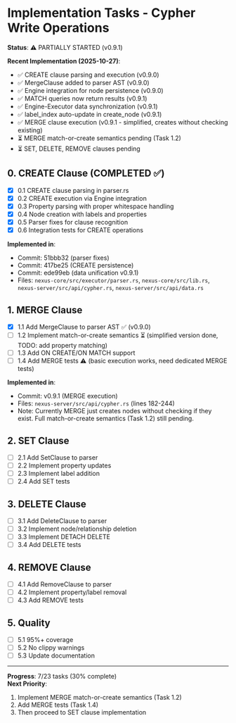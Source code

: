 # Implementation Tasks - Cypher Write Operations

**Status**: ⚠️ PARTIALLY STARTED (v0.9.1)

**Recent Implementation (2025-10-27)**:
- ✅ CREATE clause parsing and execution (v0.9.0)
- ✅ MergeClause added to parser AST (v0.9.0)
- ✅ Engine integration for node persistence (v0.9.0)
- ✅ MATCH queries now return results (v0.9.1)
- ✅ Engine-Executor data synchronization (v0.9.1)
- ✅ label_index auto-update in create_node (v0.9.1)
- ✅ MERGE clause execution (v0.9.1 - simplified, creates without checking existing)
- ⏳ MERGE match-or-create semantics pending (Task 1.2)
- ⏳ SET, DELETE, REMOVE clauses pending

## 0. CREATE Clause (COMPLETED ✅)

- [x] 0.1 CREATE clause parsing in parser.rs
- [x] 0.2 CREATE execution via Engine integration
- [x] 0.3 Property parsing with proper whitespace handling
- [x] 0.4 Node creation with labels and properties
- [x] 0.5 Parser fixes for clause recognition
- [x] 0.6 Integration tests for CREATE operations

**Implemented in**:
- Commit: 51bbb32 (parser fixes)
- Commit: 417be25 (CREATE persistence)
- Commit: ede99eb (data unification v0.9.1)
- Files: `nexus-core/src/executor/parser.rs`, `nexus-core/src/lib.rs`, `nexus-server/src/api/cypher.rs`, `nexus-server/src/api/data.rs`

## 1. MERGE Clause

- [x] 1.1 Add MergeClause to parser AST ✅ (v0.9.0)
- [ ] 1.2 Implement match-or-create semantics ⏳ (simplified version done, TODO: add property matching)
- [ ] 1.3 Add ON CREATE/ON MATCH support
- [ ] 1.4 Add MERGE tests ⚠️ (basic execution works, need dedicated MERGE tests)

**Implemented in**:
- Commit: v0.9.1 (MERGE execution)
- Files: `nexus-server/src/api/cypher.rs` (lines 182-244)
- Note: Currently MERGE just creates nodes without checking if they exist. Full match-or-create semantics (Task 1.2) still pending.

## 2. SET Clause
- [ ] 2.1 Add SetClause to parser
- [ ] 2.2 Implement property updates
- [ ] 2.3 Implement label addition
- [ ] 2.4 Add SET tests

## 3. DELETE Clause
- [ ] 3.1 Add DeleteClause to parser
- [ ] 3.2 Implement node/relationship deletion
- [ ] 3.3 Implement DETACH DELETE
- [ ] 3.4 Add DELETE tests

## 4. REMOVE Clause
- [ ] 4.1 Add RemoveClause to parser
- [ ] 4.2 Implement property/label removal
- [ ] 4.3 Add REMOVE tests

## 5. Quality
- [ ] 5.1 95%+ coverage
- [ ] 5.2 No clippy warnings
- [ ] 5.3 Update documentation

---

**Progress**: 7/23 tasks (30% complete)  
**Next Priority**: 
1. Implement MERGE match-or-create semantics (Task 1.2)
2. Add MERGE tests (Task 1.4)
3. Then proceed to SET clause implementation
